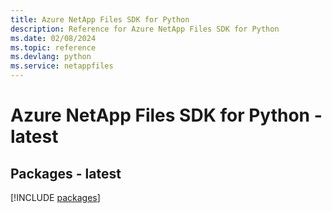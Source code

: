 ```yaml
---
title: Azure NetApp Files SDK for Python
description: Reference for Azure NetApp Files SDK for Python
ms.date: 02/08/2024
ms.topic: reference
ms.devlang: python
ms.service: netappfiles
---
```

# Azure NetApp Files SDK for Python - latest
## Packages - latest
[!INCLUDE [packages](netapp-files-index.md)]